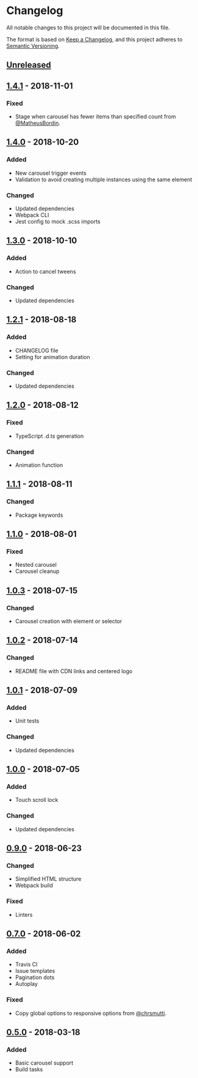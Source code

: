 # Changelog

All notable changes to this project will be documented in this file.

The format is based on [Keep a Changelog](https://keepachangelog.com/en/1.0.0/),
and this project adheres to [Semantic Versioning](https://semver.org/spec/v2.0.0.html).

## [Unreleased]

## [1.4.1] - 2018-11-01

### Fixed

-   Stage when carousel has fewer items than specified count from [@MatheusBordin](https://github.com/MatheusBordin).

## [1.4.0] - 2018-10-20

### Added

-   New carousel trigger events
-   Validation to avoid creating multiple instances using the same element

### Changed

-   Updated dependencies
-   Webpack CLI
-   Jest config to mock .scss imports

## [1.3.0] - 2018-10-10

### Added

-   Action to cancel tweens

### Changed

-   Updated dependencies

## [1.2.1] - 2018-08-18

### Added

-   CHANGELOG file
-   Setting for animation duration

### Changed

-   Updated dependencies

## [1.2.0] - 2018-08-12

### Fixed

-   TypeScript .d.ts generation

### Changed

-   Animation function

## [1.1.1] - 2018-08-11

### Changed

-   Package keywords

## [1.1.0] - 2018-08-01

### Fixed

-   Nested carousel
-   Carousel cleanup

## [1.0.3] - 2018-07-15

### Changed

-   Carousel creation with element or selector

## [1.0.2] - 2018-07-14

### Changed

-   README file with CDN links and centered logo

## [1.0.1] - 2018-07-09

### Added

-   Unit tests

### Changed

-   Updated dependencies

## [1.0.0] - 2018-07-05

### Added

-   Touch scroll lock

### Changed

-   Updated dependencies

## [0.9.0] - 2018-06-23

### Changed

-   Simplified HTML structure
-   Webpack build

### Fixed

-   Linters

## [0.7.0] - 2018-06-02

### Added

-   Travis CI
-   Issue templates
-   Pagination dots
-   Autoplay

### Fixed

-   Copy global options to responsive options from [@chrsmutti](https://github.com/chrsmutti).

## [0.5.0] - 2018-03-18

### Added

-   Basic carousel support
-   Build tasks

[unreleased]: https://github.com/latte-carousel/latte-carousel/compare/v1.4.1...develop
[1.4.1]: https://github.com/latte-carousel/latte-carousel/compare/v1.4.0...v1.4.1
[1.4.0]: https://github.com/latte-carousel/latte-carousel/compare/v1.3.0...v1.4.0
[1.3.0]: https://github.com/latte-carousel/latte-carousel/compare/v1.2.1...v1.3.0
[1.2.1]: https://github.com/latte-carousel/latte-carousel/compare/v1.2.0...v1.2.1
[1.2.0]: https://github.com/latte-carousel/latte-carousel/compare/v1.1.1...v1.2.0
[1.1.1]: https://github.com/latte-carousel/latte-carousel/compare/v1.1.0...v1.1.1
[1.1.0]: https://github.com/latte-carousel/latte-carousel/compare/v1.0.3...v1.1.0
[1.0.3]: https://github.com/latte-carousel/latte-carousel/compare/v1.0.2...v1.0.3
[1.0.2]: https://github.com/latte-carousel/latte-carousel/compare/v1.0.1...v1.0.2
[1.0.1]: https://github.com/latte-carousel/latte-carousel/compare/v1.0.0...v1.0.1
[1.0.0]: https://github.com/latte-carousel/latte-carousel/compare/0.9.0...v1.0.0
[0.9.0]: https://github.com/latte-carousel/latte-carousel/compare/0.7.0...0.9.0
[0.7.0]: https://github.com/latte-carousel/latte-carousel/compare/0.5.0...0.7.0
[0.5.0]: https://github.com/latte-carousel/latte-carousel/compare/013746bd4798255465ad248a3423a6fe80d9dab3...0.5.0
